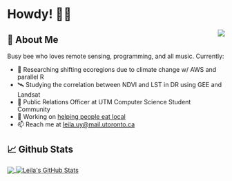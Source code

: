 <!---
<img align="right" width="200" src="https://media.giphy.com/media/13i9ZtOyDp7UK4/giphy.gif">
-->
# Howdy! 👋🤠

<a>
    <img align="right" src="https://spotify-recently-played-readme.vercel.app/api?user=yoomes-bond&width=300&count=4" />
</a>

## 🌻 About Me
Busy bee who loves remote sensing, programming, and all music. Currently:
- 🍑 Researching shifting ecoregions due to climate change w/ AWS and parallel R
- 🛰️ Studying the correlation between NDVI and LST in DR using GEE and Landsat
- 📣 Public Relations Officer at UTM Computer Science Student Community
- 🌱 Working on [helping people eat local](https://github.com/Greenie-Beenie/Buy-Green-Website)
- 📫 Reach me at leila.uy@mail.utoronto.ca

## 📈 Github Stats

<a href="https://github.com/Leila-U">
    <img align="center" src="https://github-readme-stats.vercel.app/api/top-langs/?username=Leila-U&langs_count=3&theme=vue" />
</a>

<a href="https://youtu.be/dQw4w9WgXcQ">
    <img align="center" src="https://github-readme-stats.vercel.app/api?username=Leila-U&show_icons=true&theme=vue&line_height=27" alt="Leila's GitHub Stats" />
</a>
